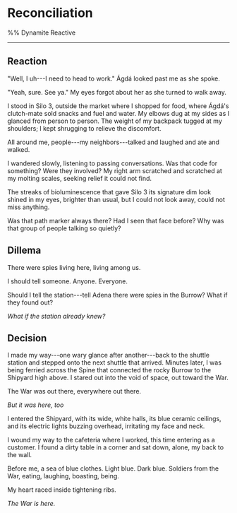 # Reconciliation

%% Dynamite Reactive

<!-- _One Sentence_: Back in their Community, the teens part ways and Sase, sensing a growing paranoia within himself, heads to the Shipyard, preferring known danger to unknown danger. -->

****

## Reaction

<!-- Suspicion and Paranoia -->

<!--
Suspicion:
- Eavesdropping

- Fight-or-flight reflex kicking in
-->

<!--
Paranoia
- Darting eye movements
- Wide eyes
- Flinching
- Scratching compulsively
-
- Muscles that are always tense, ready to fight or run
- Sensitivity to touch and sound
- A racing heartbeat
- Raw nerves and skin

- Seeing danger symbols in everything
-->

"Well, I uh---I need to head to work."
Ágdá looked past me as she spoke.

"Yeah, sure. See ya."
My eyes forgot about her as she turned to walk away.

I stood in Silo 3, outside the market where I shopped for food, where Ágdá's clutch-mate sold snacks and fuel and water.
My elbows dug at my sides as I glanced from person to person.
The weight of my backpack tugged at my shoulders; I kept shrugging to relieve the discomfort.

All around me, people---my neighbors---talked and laughed and ate and walked.

I wandered slowly, listening to passing conversations.
Was that code for something?
Were they involved?
My right arm scratched and scratched at my molting scales, seeking relief it could not find.

The streaks of bioluminescence that gave Silo 3 its signature dim look shined in my eyes, brighter than usual, but I could not look away, could not miss anything.

Was that path marker always there?
Had I seen that face before?
Why was that group of people talking so quietly?

## Dillema

There were spies living here, living among us.

I should tell someone.
Anyone.
Everyone.

Should I tell the station---tell Adena there were spies in the Burrow? What if they found out?

*What if the station already knew?*

<!--
1. Go look for the the spies' trail?
2. Go find Kaysh?
3. Tell Adena
-->

## Decision

<!--
New Goal: Find the familiar, the normal
 -->

I made my way---one wary glance after another---back to the shuttle station and stepped onto the next shuttle that arrived.
Minutes later, I was being ferried across the Spine that connected the rocky Burrow to the Shipyard high above.
I stared out into the void of space, out toward the War.

The War was out there, everywhere out there.

*But it was here, too*

I entered the Shipyard, with its wide, white halls, its blue ceramic ceilings, and its electric lights buzzing overhead, irritating my face and neck.

I wound my way to the cafeteria where I worked, this time entering as a customer. I found a dirty table in a corner and sat down, alone, my back to the wall.

Before me, a sea of blue clothes.
Light blue.
Dark blue.
Soldiers from the War, eating, laughing, boasting, being.

My heart raced inside tightening ribs.

*The War is here.*
